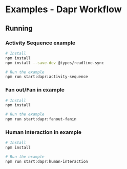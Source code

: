 # Examples - Dapr Workflow

## Running

### Activity Sequence example

```bash
# Install
npm install
npm install --save-dev @types/readline-sync

# Run the example
npm run start:dapr:activity-sequence
```

### Fan out/Fan in example

```bash
# Install
npm install

# Run the example
npm run start:dapr:fanout-fanin
```

### Human Interaction in example

```bash
# Install
npm install

# Run the example
npm run start:dapr:human-interaction
```
